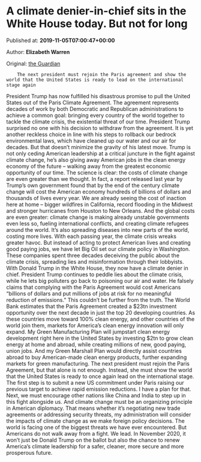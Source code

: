 
# A climate denier-in-chief sits in the White House today. But not for long

Published at: **2019-11-05T07:00:47+00:00**

Author: **Elizabeth Warren**

Original: [the Guardian](https://www.theguardian.com/commentisfree/2019/nov/05/elizabeth-warren-donald-trump-climate-leadership)


        The next president must rejoin the Paris agreement and show the world that the United States is ready to lead on the international stage again
      
President Trump has now fulfilled his disastrous promise to pull the United States out of the Paris Climate Agreement. The agreement represents decades of work by both Democratic and Republican administrations to achieve a common goal: bringing every country of the world together to tackle the climate crisis, the existential threat of our time.
President Trump surprised no one with his decision to withdraw from the agreement. It is yet another reckless choice in line with his steps to rollback our bedrock environmental laws, which have cleaned up our water and our air for decades. But that doesn’t minimize the gravity of his latest move. Trump is not only ceding American leadership at a critical juncture in the fight against climate change, he’s also giving away American jobs in the clean energy economy of the future – walking away from the greatest economic opportunity of our time.
The science is clear: the costs of climate change are even greater than we thought. In fact, a report released last year by Trump’s own government found that by the end of the century climate change will cost the American economy hundreds of billions of dollars and thousands of lives every year. We are already seeing the cost of inaction here at home – bigger wildfires in California, record flooding in the Midwest and stronger hurricanes from Houston to New Orleans. And the global costs are even greater: climate change is making already unstable governments even less so, fueling international conflicts, and creating climate refugees around the world. It’s also spreading diseases into new parts of the world, costing more lives. With each passing year, the climate crisis wreaks greater havoc.
But instead of acting to protect American lives and creating good paying jobs, we have let Big Oil set our climate policy in Washington. These companies spent three decades deceiving the public about the climate crisis, spreading lies and misinformation through their lobbyists. With Donald Trump in the White House, they now have a climate denier in chief.
President Trump continues to peddle lies about the climate crisis, while he lets big polluters go back to poisoning our air and water. He falsely claims that complying with the Paris Agreement would cost Americans “billions of dollars and put millions of jobs at risk for no meaningful reduction of emissions.” This couldn’t be further from the truth. The World Bank estimates that the Paris Agreement created a $23tn investment opportunity over the next decade in just the top 20 developing countries. As these countries move toward 100% clean energy, and other countries of the world join them, markets for America’s clean energy innovation will only expand.
My Green Manufacturing Plan will jumpstart clean energy development right here in the United States by investing $2tn to grow clean energy at home and abroad, while creating millions of new, good paying, union jobs. And my Green Marshall Plan would directly assist countries abroad to buy American-made clean energy products, further expanding markets for green manufacturing.
The next president must rejoin the Paris Agreement, but that alone is not enough. Instead, she must show the world that the United States is ready to once again lead on the international stage. The first step is to submit a new US commitment under Paris raising our previous target to achieve rapid emission reductions. I have a plan for that. Next, we must encourage other nations like China and India to step up in this fight alongside us. And climate change must be an organizing principle in American diplomacy. That means whether it’s negotiating new trade agreements or addressing security threats, my administration will consider the impacts of climate change as we make foreign policy decisions.
The world is facing one of the biggest threats we have ever encountered. But Americans do not walk away from a fight. We lead. In November 2020, it won’t just be Donald Trump on the ballot but also the chance to renew America’s climate leadership for a safer, cleaner, more secure and more prosperous future.
